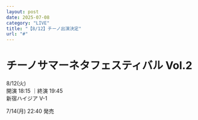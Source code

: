 ```yaml
---
layout: post
date: 2025-07-08
category: "LIVE"
title: "【8/12】チーノ出演決定"
url: "#"
---
```


# チーノサマーネタフェスティバル Vol.2 <br>

<i class="fa-regular fa-calendar-alt"></i> 8/12(火)<br>
<i class="fa-regular fa-clock"></i> 開演 18:15 ｜終演 19:45<br>
<i class="fa-solid fa-location-dot"></i> 新宿ハイジア V-1

7/14(月) 22:40 発売
